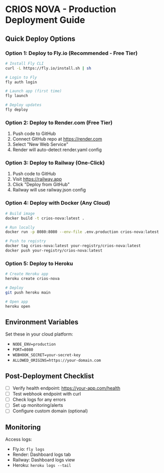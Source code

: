 # CRIOS NOVA - Production Deployment Guide

## Quick Deploy Options

### Option 1: Deploy to Fly.io (Recommended - Free Tier)
```bash
# Install Fly CLI
curl -L https://fly.io/install.sh | sh

# Login to Fly
fly auth login

# Launch app (first time)
fly launch

# Deploy updates
fly deploy
```

### Option 2: Deploy to Render.com (Free Tier)
1. Push code to GitHub
2. Connect GitHub repo at https://render.com
3. Select "New Web Service"
4. Render will auto-detect render.yaml config

### Option 3: Deploy to Railway (One-Click)
1. Push code to GitHub
2. Visit https://railway.app
3. Click "Deploy from GitHub"
4. Railway will use railway.json config

### Option 4: Deploy with Docker (Any Cloud)
```bash
# Build image
docker build -t crios-nova:latest .

# Run locally
docker run -p 8080:8080 --env-file .env.production crios-nova:latest

# Push to registry
docker tag crios-nova:latest your-registry/crios-nova:latest
docker push your-registry/crios-nova:latest
```

### Option 5: Deploy to Heroku
```bash
# Create Heroku app
heroku create crios-nova

# Deploy
git push heroku main

# Open app
heroku open
```

## Environment Variables
Set these in your cloud platform:
- `NODE_ENV=production`
- `PORT=8080`
- `WEBHOOK_SECRET=your-secret-key`
- `ALLOWED_ORIGINS=https://your-domain.com`

## Post-Deployment Checklist
- [ ] Verify health endpoint: https://your-app.com/health
- [ ] Test webhook endpoint with curl
- [ ] Check logs for any errors
- [ ] Set up monitoring/alerts
- [ ] Configure custom domain (optional)

## Monitoring
Access logs:
- Fly.io: `fly logs`
- Render: Dashboard logs tab
- Railway: Dashboard logs view
- Heroku: `heroku logs --tail`